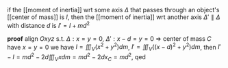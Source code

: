 if the [[moment of inertia]] wrt some axis $\Delta$ that passes through an object's [[center of mass]] is $I$, then the [[moment of inertia]] wrt another axis $\Delta' \parallel \Delta$ with distance $d$ is $I'=I+md^{2}$

**proof**
align $Oxyz$ s.t. $\Delta: x=y=0$, $\Delta': x-d=y=0$ => center of mass $C$ have $x=y=0$
we have $I=\iiint_{V} (x^{2}+y^{2})dm$, $I'=\iiint_{V} ((x-d)^{2}+y^{2})dm$, then $I'-I=md^{2}-2d\iiint_{V} xdm=md^{2}-2dx_{C}=md^{2}$, qed

